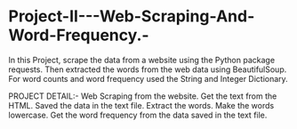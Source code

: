# Project-II---Web-Scraping-And-Word-Frequency.-
In this Project, scrape the data from a website using the Python package requests. Then extracted the words from the web data using BeautifulSoup. 
For word counts and word frequency used the String and Integer Dictionary.

PROJECT DETAIL:- 
Web Scraping from the website.
Get the text from the HTML.
Saved the data in the text file.
Extract the words.
Make the words lowercase.
Get the word frequency from the data saved in the text file.
